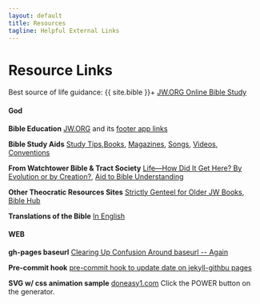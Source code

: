 ```yaml
---
layout: default
title: Resources
tagline: Helpful External Links
---
```


# Resource Links

Best source of life guidance: {{ site.bible }}+ [JW.ORG Online Bible Study](https://www.jw.org/en/bible-teachings/online-lessons/)

#### God
**Bible Education**
[JW.ORG](https://jw.org/) and its [footer app links](https://jw.org/#footer)

**Bible Study Aids**
[Study Tips](https://www.keepandshare.com/doc/8256091/make-your-bible-study-more-effective?ifr=y),[Books](https://wol.jw.org/en/wol/library/r1/lp-e/all-publications/books), [Magazines](https://www.jw.org/en/library/magazines/), [Songs](https://www.jw.org/en/library/music-songs/), [Videos](https://www.jw.org/en/library/videos/#en/home), [Conventions](https://www.jw.org/en/jehovahs-witnesses/conventions/)

**From Watchtower Bible & Tract Society**
[Life—How Did It Get Here? By Evolution or by Creation?](https://wol.jw.org/en/wol/publication/r1/lp-e/ce), [Aid to Bible Understanding](https://www.keepandshare.com/doc/8254193/aid-bible-understanding-1971-pdf-128-9-meg)

**Other Theocratic Resources Sites**
[Strictly Genteel for Older JW Books](http://www.strictlygenteel.co.uk/index.html), [Bible Hub](https://biblehub.com/)

**Translations of the Bible**
[In English](https://wol.jw.org/en/wol/bibles/r1/lp-e)

#### WEB
**gh-pages baseurl**
[Clearing Up Confusion Around baseurl -- Again](https://byparker.com/blog/2014/clearing-up-confusion-around-baseurl/)

**Pre-commit hook**
[pre-commit hook to update date on jekyll-githbu pages](https://stackoverflow.com/questions/14978474/)

**SVG w/ css animation sample**
[doneasy1.com](https://www.doneasy1.com) Click the POWER button on the generator.
